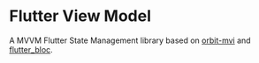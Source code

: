 # Flutter View Model

A MVVM Flutter State Management library based on [orbit-mvi](https://orbit-mvi.org/) and [flutter_bloc](https://pub.dev/packages/flutter_bloc).
